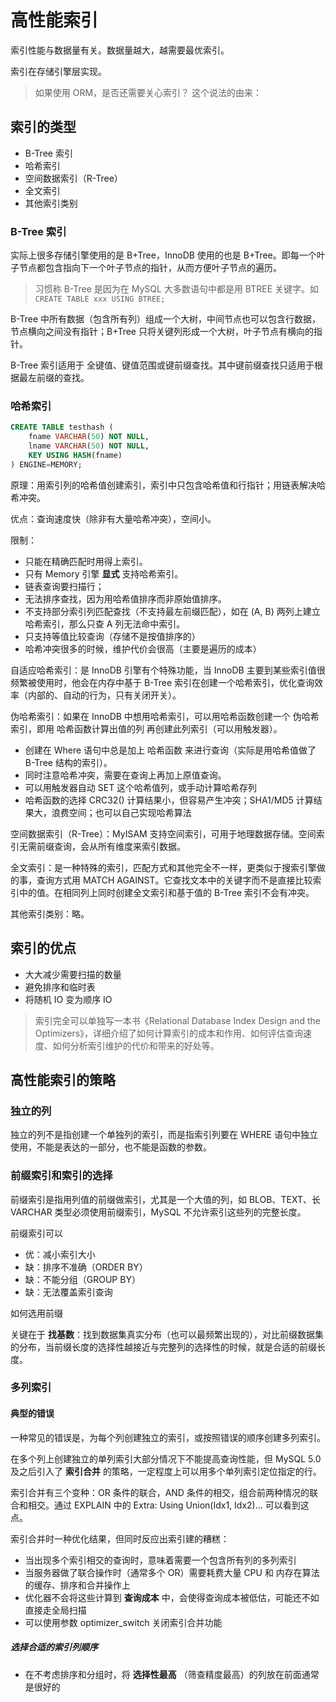 # 高性能索引

索引性能与数据量有关。数据量越大，越需要最优索引。

索引在存储引擎层实现。

> 如果使用 ORM，是否还需要关心索引？
> 这个说法的由来：

## 索引的类型


- B-Tree 索引
- 哈希索引
- 空间数据索引（R-Tree）
- 全文索引
- 其他索引类别

### B-Tree 索引

实际上很多存储引擎使用的是 B+Tree，InnoDB 使用的也是 B+Tree。即每一个叶子节点都包含指向下一个叶子节点的指针，从而方便叶子节点的遍历。

> 习惯称 B-Tree 是因为在 MySQL 大多数语句中都是用 BTREE 关键字。如 `CREATE TABLE xxx USING BTREE;`

B-Tree 中所有数据（包含所有列）组成一个大树，中间节点也可以包含行数据，节点横向之间没有指针；B+Tree 只将关键列形成一个大树，叶子节点有横向的指针。

B-Tree 索引适用于 全键值、键值范围或键前缀查找。其中键前缀查找只适用于根据最左前缀的查找。


### 哈希索引

```sql
CREATE TABLE testhash (
    fname VARCHAR(50) NOT NULL,
    lname VARCHAR(50) NOT NULL,
    KEY USING HASH(fname)
) ENGINE=MEMORY;
```

原理：用索引列的哈希值创建索引，索引中只包含哈希值和行指针；用链表解决哈希冲突。

优点：查询速度快（除非有大量哈希冲突），空间小。

限制：

- 只能在精确匹配时用得上索引。
- 只有 Memory 引擎 **显式** 支持哈希索引。
- 链表查询要扫描行；
- 无法排序查找，因为用哈希值排序而非原始值排序。
- 不支持部分索引列匹配查找（不支持最左前缀匹配），如在 (A, B) 两列上建立哈希索引，那么只查 A 列无法命中索引。
- 只支持等值比较查询（存储不是按值排序的）
- 哈希冲突很多的时候，维护代价会很高（主要是遍历的成本）

自适应哈希索引：是 InnoDB 引擎有个特殊功能，当 InnoDB 主要到某些索引值很频繁被使用时，他会在内存中基于 B-Tree 索引在创建一个哈希索引，优化查询效率（内部的、自动的行为，只有关闭开关）。

伪哈希索引：如果在 InnoDB 中想用哈希索引，可以用哈希函数创建一个 伪哈希索引，即用 哈希函数计算出值的列 再创建此列索引（可以用触发器）。

- 创建在 Where 语句中总是加上 哈希函数 来进行查询（实际是用哈希值做了 B-Tree 结构的索引）。
- 同时注意哈希冲突，需要在查询上再加上原值查询。
- 可以用触发器自动 SET 这个哈希值列，或手动计算哈希存列
- 哈希函数的选择 CRC32() 计算结果小，但容易产生冲突；SHA1/MD5 计算结果大，浪费空间；也可以自己实现哈希算法

空间数据索引（R-Tree）：MyISAM 支持空间索引，可用于地理数据存储。空间索引无需前缀查询，会从所有维度来索引数据。

全文索引：是一种特殊的索引，匹配方式和其他完全不一样，更类似于搜索引擎做的事，查询方式用 MATCH AGAINST。它查找文本中的关键字而不是直接比较索引中的值。在相同列上同时创建全文索引和基于值的 B-Tree 索引不会有冲突。

其他索引类别：略。

## 索引的优点

- 大大减少需要扫描的数量
- 避免排序和临时表
- 将随机 IO 变为顺序 IO

> 索引完全可以单独写一本书《Relational Database Index Design and the Optimizers》，详细介绍了如何计算索引的成本和作用、如何评估查询速度、如何分析索引维护的代价和带来的好处等。


## 高性能索引的策略

### 独立的列

独立的列不是指创建一个单独列的索引，而是指索引列要在 WHERE 语句中独立使用，不能是表达的一部分，也不能是函数的参数。

### 前缀索引和索引的选择

前缀索引是指用列值的前缀做索引，尤其是一个大值的列，如 BLOB、TEXT、长 VARCHAR 类型必须使用前缀索引，MySQL 不允许索引这些列的完整长度。

前缀索引可以

- 优：减小索引大小
- 缺：排序不准确（ORDER BY）
- 缺：不能分组（GROUP BY）
- 缺：无法覆盖索引查询

如何选用前缀

关键在于 **找基数**：找到数据集真实分布（也可以最频繁出现的），对比前缀数据集的分布，当前缀长度的选择性越接近与完整列的选择性的时候，就是合适的前缀长度。

### 多列索引

#### 典型的错误

一种常见的错误是，为每个列创建独立的索引，或按照错误的顺序创建多列索引。

在多个列上创建独立的单列索引大部分情况下不能提高查询性能，但 MySQL 5.0 及之后引入了 **索引合并** 的策略，一定程度上可以用多个单列索引定位指定的行。

索引合并有三个变种：OR 条件的联合，AND 条件的相交，组合前两种情况的联合和相交。通过 EXPLAIN 中的 Extra: Using Union(Idx1, Idx2)... 可以看到这点。

索引合并时一种优化结果，但同时反应出索引建的糟糕：

- 当出现多个索引相交的查询时，意味着需要一个包含所有列的多列索引
- 当服务器做了联合操作时（通常多个 OR）需要耗费大量 CPU 和 内存在算法的缓存、排序和合并操作上
- 优化器不会将这些计算到 **查询成本** 中，会使得查询成本被低估，可能还不如直接走全局扫描
- 可以使用参数 optimizer_switch 关闭索引合并功能

##### 选择合适的索引列顺序

- 在不考虑排序和分组时，将 **选择性最高** （筛查精度最高）的列放在前面通常是很好的
